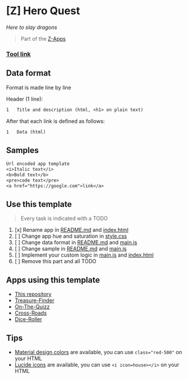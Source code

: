 # [Z] Hero Quest
*Here to slay dragons*

> Part of the [Z-Apps](https://github.com/clement-gouin/z-app)

### [Tool link](https://clement-gouin.github.io/z-hero-quest/)

## Data format

<!-- TODO: 3. change data format -->

Format is made line by line

Header (1 line):
```txt
1   Title and description (html, <h1> on plain text)
```

After that each link is defined as follows:
```txt
1   Data (html)
```

## Samples

<!-- TODO: 4. change sample -->

```txt
Url encoded app template
<i>Italic text</i>
<b>Bold text</b>
<pre>code text</pre>
<a href="https://google.com">link</a>
```

## Use this template

<!-- TODO: 6. remove this part -->

> Every task is indicated with a TODO

1. [x] Rename app in [README.md](./README.md) and [index.html](./index.html)
2. [ ] Change app hue and saturation in [style.css](./style.css)
3. [ ] Change data format in [README.md](./README.md) and [main.js](./main.js)
4. [ ] Change sample in [README.md](./README.md) and [main.js](./main.js)
5. [ ] Implement your custom logic in [main.js](./main.js) and [index.html](./index.html)
6. [ ] Remove this part and all TODO

## Apps using this template

* [This repository](https://github.com/clement-gouin/z-app)
* [Treasure-Finder](https://github.com/clement-gouin/z-treasure-finder)
* [On-The-Quizz](https://github.com/clement-gouin/z-on-the-quizz)
* [Cross-Roads](https://github.com/clement-gouin/z-on-the-quizz)
* [Dice-Roller](https://github.com/clement-gouin/z-cross-roads)

## Tips

* [Material design colors](https://materialui.co/colors/) are available, you can use `class="red-500"` on your HTML
* [Lucide icons](https://lucide.dev/icons) are available, you can use `<i icon=house></i>` on your HTML